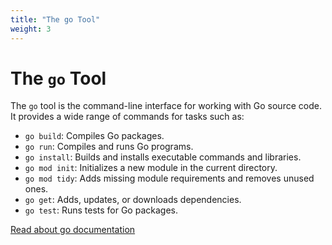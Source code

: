 ```yaml
---
title: "The go Tool"
weight: 3
---
```


# The `go` Tool

The `go` tool is the command-line interface for working with Go source code. It provides a wide range of commands for tasks such as:

- `go build`: Compiles Go packages.  
- `go run`: Compiles and runs Go programs.  
- `go install`: Builds and installs executable commands and libraries.  
- `go mod init`: Initializes a new module in the current directory.  
- `go mod tidy`: Adds missing module requirements and removes unused ones.  
- `go get`: Adds, updates, or downloads dependencies.  
- `go test`: Runs tests for Go packages.

[Read about go documentation](https://pkg.go.dev/cmd/go)
